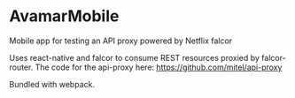 # AvamarMobile
Mobile app for testing an API proxy powered by Netflix falcor

Uses react-native and falcor to consume REST resources proxied by falcor-router.
The code for the api-proxy here: https://github.com/mitel/api-proxy

Bundled with webpack.
